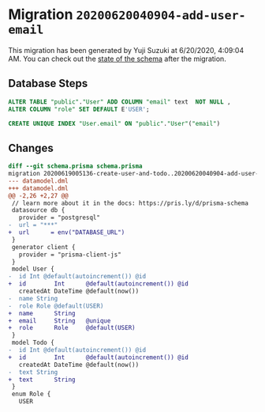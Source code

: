 # Migration `20200620040904-add-user-email`

This migration has been generated by Yuji Suzuki at 6/20/2020, 4:09:04 AM.
You can check out the [state of the schema](./schema.prisma) after the migration.

## Database Steps

```sql
ALTER TABLE "public"."User" ADD COLUMN "email" text  NOT NULL ,
ALTER COLUMN "role" SET DEFAULT E'USER';

CREATE UNIQUE INDEX "User.email" ON "public"."User"("email")
```

## Changes

```diff
diff --git schema.prisma schema.prisma
migration 20200619005136-create-user-and-todo..20200620040904-add-user-email
--- datamodel.dml
+++ datamodel.dml
@@ -2,26 +2,27 @@
 // learn more about it in the docs: https://pris.ly/d/prisma-schema
 datasource db {
   provider = "postgresql"
-  url = "***"
+  url      = env("DATABASE_URL")
 }
 generator client {
   provider = "prisma-client-js"
 }
 model User {
-  id Int @default(autoincrement()) @id
+  id        Int      @default(autoincrement()) @id
   createdAt DateTime @default(now())
-  name String
-  role Role @default(USER)
+  name      String
+  email     String   @unique
+  role      Role     @default(USER)
 }
 model Todo {
-  id Int @default(autoincrement()) @id
+  id        Int      @default(autoincrement()) @id
   createdAt DateTime @default(now())
-  text String
+  text      String
 }
 enum Role {
   USER
```


